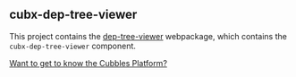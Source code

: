 ## cubx-dep-tree-viewer

This project contains the [dep-tree-viewer](https://github.com/cubbles/cubx-dep-tree-viewer/tree/master/webpackages/dep-tree-viewer) webpackage, which contains the `cubx-dep-tree-viewer` component.

[Want to get to know the Cubbles Platform?](https://cubbles.github.io)
